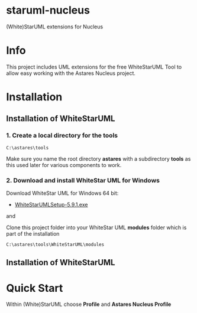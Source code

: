 # staruml-nucleus
(White)StarUML extensions for Nucleus

# Info

This project includes UML extensions for the free WhiteStarUML Tool to allow easy working with the Astares Nucleus project. 

# Installation

## Installation of WhiteStarUML

### 1. Create a local directory for the tools

```
C:\astares\tools
```

Make sure you name the root directory **astares** with a subdirectory **tools** as this used later for various components to work.

### 2. Download and install WhiteStar UML for Windows

Download WhiteStar UML for Windows 64 bit:

- [WhiteStarUMLSetup-5.9.1.exe](https://sourceforge.net/projects/whitestaruml/files/WhiteStarUMLSetup-5.9.1.exe/download)

and 

Clone this project folder into your WhiteStar UML **modules** folder which is part of the installation

```
C:\astares\tools\WhiteStarUML\modules
```

## Installation of WhiteStarUML

# Quick Start

Within (White)StarUML choose **Profile** and **Astares Nucleus Profile** 
